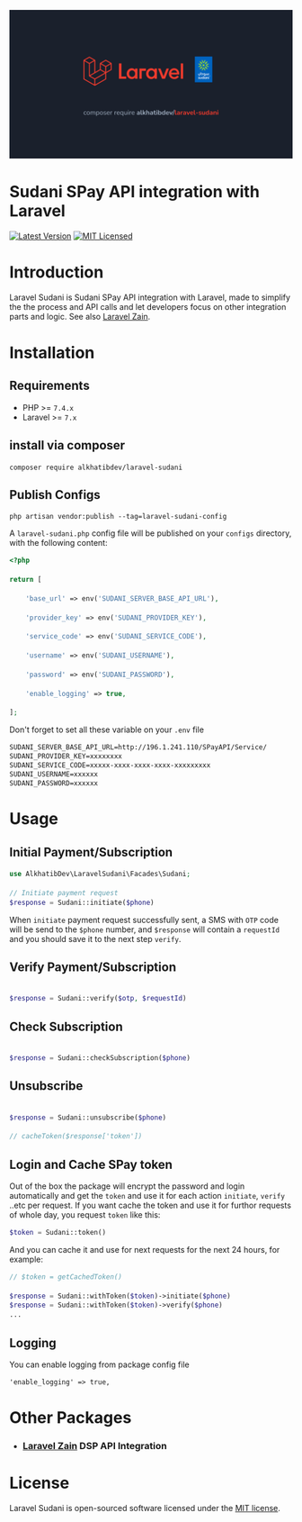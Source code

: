 <p align="center"><img src="/socialcard.png" alt="Social Card of Laravel Sudani Package"></p>

# Sudani SPay API integration with Laravel

[![Latest Version](https://img.shields.io/github/release/alkhatibdev/laravel-sudani.svg?style=flat-square)](https://github.com/alkhatibdev/laravel-sudani/releases)
[![MIT Licensed](https://img.shields.io/badge/license-MIT-brightgreen.svg?style=flat-square)](LICENSE)

# Introduction
Laravel Sudani is Sudani SPay API integration with Laravel, made to simplify the the process and API calls and let developers focus on other integration parts and logic. See also [Laravel Zain](https://github.com/alkhatibdev/laravel-zain).

# Installation

## Requirements

- PHP >= `7.4.x`
- Laravel >= `7.x`

## install via composer

```shell
composer require alkhatibdev/laravel-sudani
```

## Publish Configs 

```shell
php artisan vendor:publish --tag=laravel-sudani-config
```

A `laravel-sudani.php` config file will be published on your `configs` directory, with the following content:

```php
<?php

return [

    'base_url' => env('SUDANI_SERVER_BASE_API_URL'),

    'provider_key' => env('SUDANI_PROVIDER_KEY'),

    'service_code' => env('SUDANI_SERVICE_CODE'),

    'username' => env('SUDANI_USERNAME'),

    'password' => env('SUDANI_PASSWORD'),

    'enable_logging' => true,

];
```

Don't forget to set all these variable on your `.env` file

```env
SUDANI_SERVER_BASE_API_URL=http://196.1.241.110/SPayAPI/Service/
SUDANI_PROVIDER_KEY=xxxxxxxx
SUDANI_SERVICE_CODE=xxxxx-xxxx-xxxx-xxxx-xxxxxxxxx
SUDANI_USERNAME=xxxxxx
SUDANI_PASSWORD=xxxxxx
```

# Usage

## Initial Payment/Subscription

```php
use AlkhatibDev\LaravelSudani\Facades\Sudani;

// Initiate payment request
$response = Sudani::initiate($phone)
```

When `initiate` payment request successfully sent, a SMS with `OTP` code will be send to the `$phone` number, and `$response` will contain a `requestId` and you should save it to the next step `verify`.

## Verify Payment/Subscription

```php

$response = Sudani::verify($otp, $requestId)

```

## Check Subscription

```php

$response = Sudani::checkSubscription($phone)

```

## Unsubscribe

```php

$response = Sudani::unsubscribe($phone)

// cacheToken($response['token'])

```

## Login and Cache SPay token

Out of the box the package will encrypt the password and login automatically and get the `token` and use it for each action `initiate`, `verify` ..etc per request.
If you want cache the token and use it for furthor requests of whole day, you request `token` like this:

```php
$token = Sudani::token()
```

And you can cache it and use for next requests for the next 24 hours, for example:

```php
// $token = getCachedToken()

$response = Sudani::withToken($token)->initiate($phone)
$response = Sudani::withToken($token)->verify($phone)
...
```

## Logging
You can enable logging from package config file 

```
'enable_logging' => true,
```

# Other Packages
- ### [Laravel Zain](https://github.com/alkhatibdev/laravel-zain) DSP API Integration

# License

Laravel Sudani is open-sourced software licensed under the [MIT license](LICENSE).
